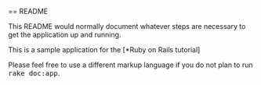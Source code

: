 == README

This README would normally document whatever steps are necessary to get the
application up and running.

This is a sample application for the [*Ruby on Rails tutorial]


Please feel free to use a different markup language if you do not plan to run
<tt>rake doc:app</tt>.
